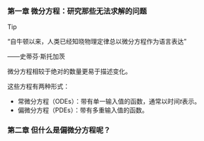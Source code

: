 ### 第一章 微分方程：研究那些无法求解的问题

> [!TIP]
>
> “自牛顿以来，人类已经知晓物理定律总以微分方程作为语言表达”
>
> ——史蒂芬·斯托加茨

微分方程相较于绝对的数量更易于描述变化。

这些方程有两种形式：

- 常微分方程（ODEs）：带有单一输入值的函数，通常以时间$t$表示。
- 偏微分方程（PDEs）：带有多重输入值的函数。

### 第二章 但什么是偏微分方程呢？

